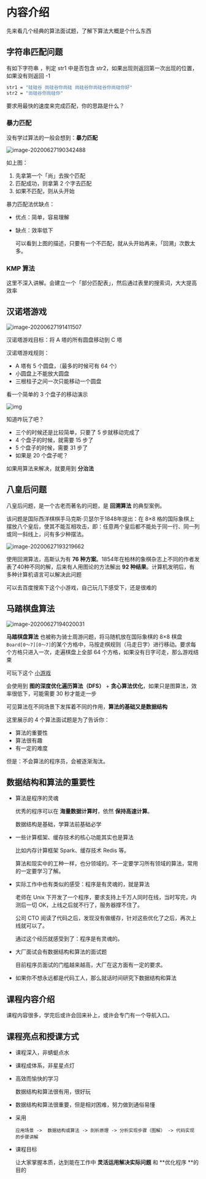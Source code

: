 # 内容介绍

先来看几个经典的算法面试题，了解下算法大概是个什么东西

## 字符串匹配问题

有如下字符串 ，判定 str1 中是否包含 str2，如果出现则返回第一次出现的位置，如果没有则返回 -1

```bash
str1 = "硅硅谷 尚硅谷你尚硅 尚硅谷你尚硅谷你尚硅你好"
str2 = "尚硅谷你尚硅你"
```

要求用最快的速度来完成匹配，你的思路是什么？

### 暴力匹配

没有学过算法的一般会想到：**暴力匹配**

![image-20200627190342488](./assets/image-20200627190342488.png)

如上图：

1. 先拿第一个「尚」去挨个匹配
2. 匹配成功，则拿第 2 个字去匹配
3. 如果不匹配，则从头开始

暴力匹配法优缺点：

- 优点：简单，容易理解

- 缺点：效率低下

  可以看到上图的描述，只要有一个不匹配，就从头开始再来，「回溯」次数太多。

### KMP 算法

这里不深入讲解。会建立一个「部分匹配表」，然后通过表里的搜索词，大大提高效率

## 汉诺塔游戏

![image-20200627191411507](./assets/image-20200627191411507.png)

汉诺塔游戏目标：将 A 塔的所有圆盘移动到 C 塔

汉诺塔游戏规则：

- A 塔有 5 个圆盘，（最多的时候可有 64 个）
- 小圆盘上不能放大圆盘
- 三根柱子之间一次只能移动一个圆盘

看一个简单的 3 个盘子的移动演示

![img](./assets/203947383.gif)

知道咋玩了吧？

- 三个的时候还是比较简单，只要了 5 步就移动完成了
- 4 个盘子的时候，就需要 15 步了
- 5 个盘子的时候，需要 31 步了
- 如果是 20 个盘子呢？

如果用算法来解决，就要用到 **分治法**

## 八皇后问题

八皇后问题，是一个古老而著名的问题，是 **回溯算法** 的典型案例。

该问题是国际西洋棋棋手马克斯·贝瑟尔于1848年提出：在 8×8 格的国际象棋上摆放八个皇后，使其不能互相攻击，即：任意两个皇后都不能处于同一行、同一列或同一斜线上，问有多少种摆法。

![image-20200627193219662](./assets/image-20200627193219662.png)

使用回溯算法，高斯认为有 **76 种方案**。1854年在柏林的象棋杂志上不同的作者发表了40种不同的解，后来有人用图论的方法解出 **92 种结果**。计算机发明后，有多种计算机语言可以解决此问题

可以去百度搜索下这个小游戏，自己玩几下感受下，还是很难的

## 马踏棋盘算法

![image-20200627194020031](./assets/image-20200627194020031.png)

**马踏棋盘算法** 也被称为骑士周游问题，将马随机放在国际象棋的 8×8 棋盘 `Board[0～7][0～7]`的某个方格中，马按走棋规则（马走日字）进行移动。要求每个方格只进入一次，走遍棋盘上全部 64 个方格，如果没有日字可走，那么游戏结束

可玩下这个 [小游戏](http://www.4399.com/flash/146267_2.htm)

会使用到 **图的深度优化遍历算法（DFS）** + **贪心算法优化**，如果只是图算法，效率很低下，可能需要 30 秒才能走一步

可见算法在不同场景下发挥着不同的作用，**算法的基础又是数据结构**

这里展示的 4 个算法面试题是为了告诉你：

- 算法的重要性
- 算法很有趣
- 有一定的难度

但是：不会算法的程序员，会被逐渐淘汰。

## 数据结构和算法的重要性

- 算法是程序的灵魂

  优秀的程序可以在 **海量数据计算时**，依然 **保持高速计算**。

  数据结构是基础，学算法前基础必学

- 一些计算框架、缓存技术的核心功能其实也是算法

  比如内存计算框架 Spark、缓存技术 Redis 等。

  算法和现实中的工种一样，也分领域的。不一定要学习所有领域的算法，常用的一定要学习了解。

- 实际工作中也有类似的感受：程序是有灵魂的，就是算法

  老师在 Unix 下开发了一个程序，要求支持上千万人同时在线，当时写完，内测后一切 OK，上线之后就不行了，服务器撑不住了。
  
  公司 CTO 阅读了代码之后，发现没有做缓存，针对这些优化了之后，再次上线就可以了。
  
  通过这个经历就感受到了：程序是有灵魂的。
  
- 大厂面试会有数据结构和算法的面试题

  目前程序员面试的门槛越来越高，大厂在这方面有一定的要求。

- 如果你不想永远都是代码工人，那么就话时间研究下数据结构和算法

## 课程内容介绍

课程内容很多，学完后或许会回来补上，或许会专门有一个导航入口。  

## 课程亮点和授课方式

- 课程深入，非蜻蜓点水

- 课程成体系，非星星点灯

- 高效而愉快的学习

  数据结构和算法很有用，很好玩

- 数据结构和算法很重要，但是相对困难，努力做到通俗易懂

- 采用 

  ```
  应用场景 ->  数据结构或算法 -> 剖析原理 -> 分析实现步骤（图解） -> 代码实现 的步骤讲解
  ```

- 课程目标

  让大家掌握本质，达到能在工作中 **灵活运用解决实际问题** 和 **优化程序 **的目的

